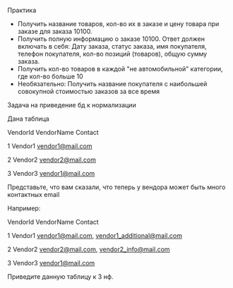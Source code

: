 Практика
- Получить название товаров, кол-во их в заказе и цену товара при заказе для заказа 10100.
- Получить полную информацию о заказе 10100. Ответ должен включать в себя: Дату заказа, статус заказа, имя покупателя, телефон покупателя, кол-во позиций (товаров), общую сумму заказа.
- Получить кол-во товаров в каждой "не автомобильной" категории, где кол-во больше 10
- Необязательно: Получить название покупателя с наибольшей совокупной стоимостью заказов за все время

Задача на приведение бд к нормализации 

Дана таблица

VendorId	VendorName	Contact

1	Vendor1	vendor1@mail.com

2	Vendor2	vendor2@mail.com

3	Vendor3	vendor1@mail.com

Представьте, что вам сказали, что теперь у вендора может быть много контактных email

Например:

VendorId	VendorName	Contact

1	Vendor1	vendor1@mail.com, vendor1_additional@mail.com

2	Vendor2	vendor2@mail.com, vendor2_info@mail.com

3	Vendor3	vendor1@mail.com

Приведите данную таблицу к 3 нф.